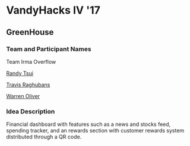 # **VandyHacks IV '17**

## **GreenHouse** 
 
### **Team and Participant Names** 

Team Irma Overflow

[Randy Tsui](https://github.com/RandyT97)

[Travis Raghubans](https://github.com/traghubans)

[Warren Oliver](https://github.com/warren1215)
 
 
 
### **Idea Description** 
Financial dashboard with features such as a news and stocks feed, spending tracker, and an rewards section with customer rewards system distributed through a QR code.
